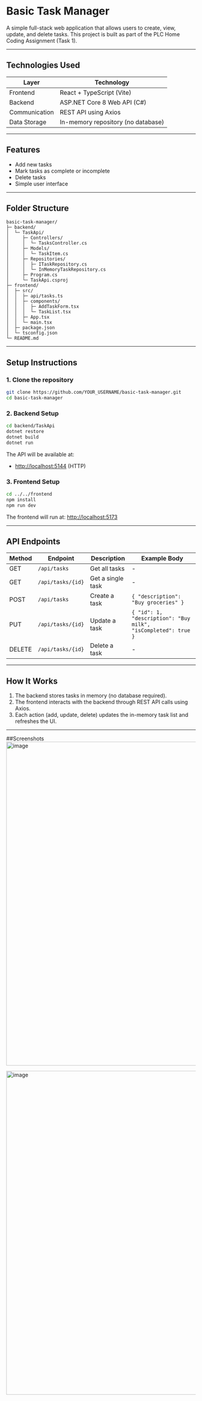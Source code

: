 # Basic Task Manager

A simple full-stack web application that allows users to create, view, update, and delete tasks.
This project is built as part of the PLC Home Coding Assignment (Task 1).

---

## Technologies Used

| Layer         | Technology                         |
| ------------- | ---------------------------------- |
| Frontend      | React + TypeScript (Vite)          |
| Backend       | ASP.NET Core 8 Web API (C#)        |
| Communication | REST API using Axios               |
| Data Storage  | In-memory repository (no database) |

---

## Features

* Add new tasks
* Mark tasks as complete or incomplete
* Delete tasks
* Simple user interface

---

## Folder Structure

```
basic-task-manager/
├─ backend/
│  └─ TaskApi/
│     ├─ Controllers/
│     │  └─ TasksController.cs
│     ├─ Models/
│     │  └─ TaskItem.cs
│     ├─ Repositories/
│     │  ├─ ITaskRepository.cs
│     │  └─ InMemoryTaskRepository.cs
│     ├─ Program.cs
│     └─ TaskApi.csproj
├─ frontend/
│  ├─ src/
│  │  ├─ api/tasks.ts
│  │  ├─ components/
│  │  │  ├─ AddTaskForm.tsx
│  │  │  └─ TaskList.tsx
│  │  ├─ App.tsx
│  │  └─ main.tsx
│  ├─ package.json
│  └─ tsconfig.json
└─ README.md
```

---

## Setup Instructions

### 1. Clone the repository

```bash
git clone https://github.com/YOUR_USERNAME/basic-task-manager.git
cd basic-task-manager
```

### 2. Backend Setup

```bash
cd backend/TaskApi
dotnet restore
dotnet build
dotnet run
```

The API will be available at:

* [http://localhost:5144](http://localhost:5000) (HTTP)

### 3. Frontend Setup

```bash
cd ../../frontend
npm install
npm run dev
```

The frontend will run at:
[http://localhost:5173](http://localhost:5173)

---

## API Endpoints

| Method | Endpoint          | Description       | Example Body                                                  |
| ------ | ----------------- | ----------------- | ------------------------------------------------------------- |
| GET    | `/api/tasks`      | Get all tasks     | -                                                             |
| GET    | `/api/tasks/{id}` | Get a single task | -                                                             |
| POST   | `/api/tasks`      | Create a task     | `{ "description": "Buy groceries" }`                          |
| PUT    | `/api/tasks/{id}` | Update a task     | `{ "id": 1, "description": "Buy milk", "isCompleted": true }` |
| DELETE | `/api/tasks/{id}` | Delete a task     | -                                                             |

---

## How It Works

1. The backend stores tasks in memory (no database required).
2. The frontend interacts with the backend through REST API calls using Axios.
3. Each action (add, update, delete) updates the in-memory task list and refreshes the UI.

---

##Screenshots
<img width="1908" height="858" alt="image" src="https://github.com/user-attachments/assets/7bcad2e4-2954-4586-bf6f-2d41cd4a5b11" />

<img width="1908" height="858" alt="image" src="https://github.com/user-attachments/assets/abf78f03-e0ea-4f58-b9e7-5615ecd3fe72" />
